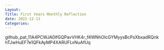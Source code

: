 ```yaml
---
Layout:
Title: First Years Monthly Reflection
date: 2022-12-13
Categories:
---
```


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